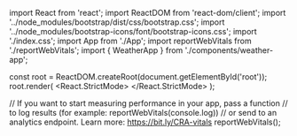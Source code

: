 import React from 'react';
import ReactDOM from 'react-dom/client';
import '../node_modules/bootstrap/dist/css/bootstrap.css';
import '../node_modules/bootstrap-icons/font/bootstrap-icons.css';
import './index.css';
import App from './App';
import reportWebVitals from './reportWebVitals';
import { WeatherApp } from './components/weather-app';

const root = ReactDOM.createRoot(document.getElementById('root'));
root.render(
  <React.StrictMode>
    <WeatherApp />
  </React.StrictMode>
);

// If you want to start measuring performance in your app, pass a function
// to log results (for example: reportWebVitals(console.log))
// or send to an analytics endpoint. Learn more: https://bit.ly/CRA-vitals
reportWebVitals();
